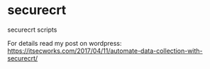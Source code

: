 # securecrt
securecrt scripts

For details read my post on wordpress:
https://itsecworks.com/2017/04/11/automate-data-collection-with-securecrt/
